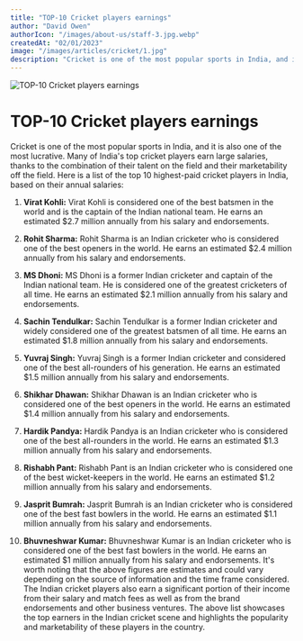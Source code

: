 ```yaml
---
title: "TOP-10 Cricket players earnings"
author: "David Owen"
authorIcon: "/images/about-us/staff-3.jpg.webp"
createdAt: "02/01/2023"
image: "/images/articles/cricket/1.jpg"
description: "Cricket is one of the most popular sports in India, and it is also one of the most lucrative. Many of India`s top cricket players earn large salaries, thanks to the combination of their talent on the field and their marketability off the field."
---
```


![TOP-10 Cricket players earnings](/images/articles/cricket/1.jpg)

# TOP-10 Cricket players earnings

Cricket is one of the most popular sports in India, and it is also one of the most lucrative. Many of India's top cricket players earn large salaries, thanks to the combination of their talent on the field and their marketability off the field. Here is a list of the top 10 highest-paid cricket players in India, based on their annual salaries:

1. **Virat Kohli:** Virat Kohli is considered one of the best batsmen in the world and is the captain of the Indian national team. He earns an estimated $2.7 million annually from his salary and endorsements.

2. **Rohit Sharma:** Rohit Sharma is an Indian cricketer who is considered one of the best openers in the world. He earns an estimated $2.4 million annually from his salary and endorsements.

3. **MS Dhoni:** MS Dhoni is a former Indian cricketer and captain of the Indian national team. He is considered one of the greatest cricketers of all time. He earns an estimated $2.1 million annually from his salary and endorsements.

4. **Sachin Tendulkar:** Sachin Tendulkar is a former Indian cricketer and widely considered one of the greatest batsmen of all time. He earns an estimated $1.8 million annually from his salary and endorsements.

5. **Yuvraj Singh:** Yuvraj Singh is a former Indian cricketer and considered one of the best all-rounders of his generation. He earns an estimated $1.5 million annually from his salary and endorsements.

6. **Shikhar Dhawan:** Shikhar Dhawan is an Indian cricketer who is considered one of the best openers in the world. He earns an estimated $1.4 million annually from his salary and endorsements.

7. **Hardik Pandya:** Hardik Pandya is an Indian cricketer who is considered one of the best all-rounders in the world. He earns an estimated $1.3 million annually from his salary and endorsements.

8. **Rishabh Pant:** Rishabh Pant is an Indian cricketer who is considered one of the best wicket-keepers in the world. He earns an estimated $1.2 million annually from his salary and endorsements.

9. **Jasprit Bumrah:** Jasprit Bumrah is an Indian cricketer who is considered one of the best fast bowlers in the world. He earns an estimated $1.1 million annually from his salary and endorsements.

10. **Bhuvneshwar Kumar:** Bhuvneshwar Kumar is an Indian cricketer who is considered one of the best fast bowlers in the world. He earns an estimated $1 million annually from his salary and endorsements.
    It's worth noting that the above figures are estimates and could vary depending on the source of information and the time frame considered. The Indian cricket players also earn a significant portion of their income from their salary and match fees as well as from the brand endorsements and other business ventures. The above list showcases the top earners in the Indian cricket scene and highlights the popularity and marketability of these players in the country.

